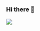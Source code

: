 ### Hi there 👋
<img src="https://capsule-render.vercel.app/api?type=waving&color=auto&height=300&section=header&text=Hello%20&fontSize=90" />
<!--
**skystar200/skystar200** is a ✨ _special_ ✨ repository because its `README.md` (this file) appears on your GitHub profile


Here are some ideas to get you started:

- 🔭 I’m currently working on ...
- 🌱 I’m currently learning ...
- 👯 I’m looking to collaborate on ...
- 🤔 I’m looking for help with ...
- 💬 Ask me about ...
- 📫 How to reach me: ...
- 😄 Pronouns: ...
- ⚡ Fun fact: ...
-->
